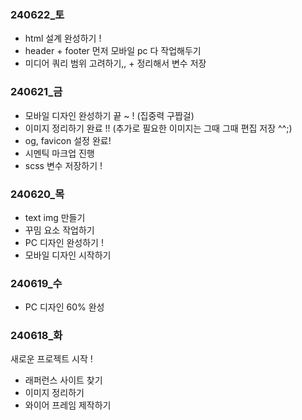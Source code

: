### 240622_토
  - html 설계 완성하기 !
  - header + footer 먼저 모바일 pc 다 작업해두기
  - 미디어 쿼리 범위 고려하기,, + 정리해서 변수 저장

### 240621_금
  - 모바일 디자인 완성하기 끝 ~ !
    (집중력 구짭걸)
  - 이미지 정리하기 완료 !! (추가로 필요한 이미지는 그때 그때 편집 저장 ^^;)
  - og, favicon 설정 완료! 
  - 시멘틱 마크업 진행 
  - scss 변수 저장하기 !

### 240620_목 
  - text img 만들기
  - 꾸밈 요소 작업하기
  - PC 디자인 완성하기 !
  - 모바일 디자인 시작하기

### 240619_수 
  - PC 디자인 60% 완성

### 240618_화
  새로운 프로젝트 시작 ! 
  - 래퍼런스 사이트 찾기
  - 이미지 정리하기
  - 와이어 프레임 제작하기
